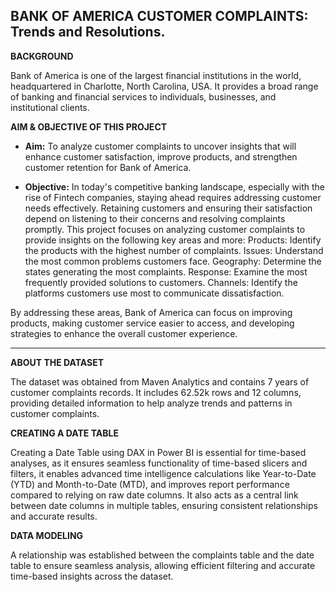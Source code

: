**BANK OF AMERICA CUSTOMER COMPLAINTS: Trends and Resolutions**.
---


**BACKGROUND**

Bank of America is one of the largest financial institutions in the world, headquartered in Charlotte, North Carolina, USA. It provides a broad range of banking and financial services to individuals, businesses, and institutional clients.


**AIM & OBJECTIVE OF THIS PROJECT**

- **Aim:**
To analyze customer complaints to uncover insights that will enhance customer satisfaction, improve products, and strengthen customer retention for Bank of America.

- **Objective:**
In today's competitive banking landscape, especially with the rise of Fintech companies, staying ahead requires addressing customer needs effectively. Retaining customers and ensuring their satisfaction depend on listening to their concerns and resolving complaints promptly. This project focuses on analyzing customer complaints to provide insights on the following key areas and more:
Products: Identify the products with the highest number of complaints.
Issues: Understand the most common problems customers face.
Geography: Determine the states generating the most complaints.
Response: Examine the most frequently provided solutions to customers.
Channels: Identify the platforms customers use most to communicate dissatisfaction.

By addressing these areas, Bank of America can focus on improving products, making customer service easier to access, and developing strategies to enhance the overall customer experience.

---

**ABOUT THE DATASET**

The dataset was obtained from Maven Analytics and contains 7 years of customer complaints records. It includes 62.52k rows and 12 columns, providing detailed information to help analyze trends and patterns in customer complaints.

**CREATING A DATE TABLE**

Creating a Date Table using DAX in Power BI is essential for time-based analyses, as it ensures seamless functionality of time-based slicers and filters, it  enables advanced time intelligence calculations like Year-to-Date (YTD) and Month-to-Date (MTD), and improves report performance compared to relying on raw date columns. It also acts as a central link between date columns in multiple tables, ensuring consistent relationships and accurate results.

**DATA MODELING**

A relationship was established between the complaints table and the date table to ensure seamless analysis, allowing efficient filtering and accurate time-based insights across the dataset.
